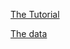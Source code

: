 [The Tutorial](https://www.youtube.com/watch?v=RmajweUFKvM)

[The data](https://drive.google.com/drive/folders/1JybOOdRsMYH0z8fehVuFNLhZ60UsO-4W)

